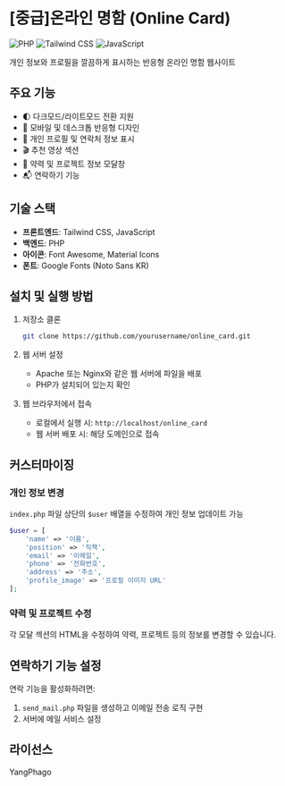 # [중급]온라인 명함 (Online Card)

![PHP](https://img.shields.io/badge/PHP-777BB4?style=flat-square&logo=php&logoColor=white)
![Tailwind CSS](https://img.shields.io/badge/Tailwind_CSS-38B2AC?style=flat-square&logo=tailwind-css&logoColor=white)
![JavaScript](https://img.shields.io/badge/JavaScript-F7DF1E?style=flat-square&logo=javascript&logoColor=black)

개인 정보와 프로필을 깔끔하게 표시하는 반응형 온라인 명함 웹사이트

## 주요 기능

- 🌓 다크모드/라이트모드 전환 지원
- 📱 모바일 및 데스크톱 반응형 디자인
- 👤 개인 프로필 및 연락처 정보 표시
- 🎬 추천 영상 섹션
- 📝 약력 및 프로젝트 정보 모달창
- 📬 연락하기 기능

## 기술 스택

- **프론트엔드**: Tailwind CSS, JavaScript
- **백엔드**: PHP
- **아이콘**: Font Awesome, Material Icons
- **폰트**: Google Fonts (Noto Sans KR)

## 설치 및 실행 방법

1. 저장소 클론
   ```bash
   git clone https://github.com/yourusername/online_card.git
   ```

2. 웹 서버 설정
   - Apache 또는 Nginx와 같은 웹 서버에 파일을 배포
   - PHP가 설치되어 있는지 확인

3. 웹 브라우저에서 접속
   - 로컬에서 실행 시: `http://localhost/online_card`
   - 웹 서버 배포 시: 해당 도메인으로 접속

## 커스터마이징

### 개인 정보 변경

`index.php` 파일 상단의 `$user` 배열을 수정하여 개인 정보 업데이트 가능

```php
$user = [
    'name' => '이름',
    'position' => '직책',
    'email' => '이메일',
    'phone' => '전화번호',
    'address' => '주소',
    'profile_image' => '프로필 이미지 URL'
];
```

### 약력 및 프로젝트 수정

각 모달 섹션의 HTML을 수정하여 약력, 프로젝트 등의 정보를 변경할 수 있습니다.

## 연락하기 기능 설정

연락 기능을 활성화하려면:

1. `send_mail.php` 파일을 생성하고 이메일 전송 로직 구현
2. 서버에 메일 서비스 설정

## 라이선스

YangPhago